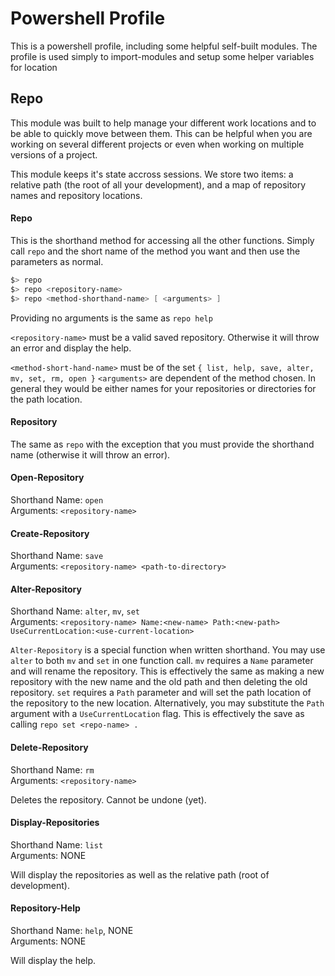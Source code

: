 Powershell Profile
==================

This is a powershell profile, including some helpful self-built modules.
The profile is used simply to import-modules and setup some helper variables for location


Repo
----

This module was built to help manage your different work locations and to be able to quickly move between them.
This can be helpful when you are working on several different projects or even when working on multiple versions of a project.

This module keeps it's state accross sessions. 
We store two items: a relative path (the root of all your development),
and a map of repository names and repository locations.

#### Repo
This is the shorthand method for accessing all the other functions. 
Simply call `repo` and the short name of the method you want and then use the parameters as normal.

```powershell
$> repo
$> repo <repository-name>
$> repo <method-shorthand-name> [ <arguments> ]
```

Providing no arguments is the same as `repo help`

`<repository-name>` must be a valid saved repository.
 Otherwise it will throw an error and display the help.

`<method-short-hand-name>` must be of the set `{ list, help, save, alter, mv, set, rm, open }`
`<arguments>` are dependent of the method chosen.
In general they would be either names for your repositories or directories for the path location.

#### Repository

The same as `repo` with the exception that you must provide the shorthand name (otherwise it will throw an error).


#### Open-Repository

Shorthand Name:	`open`  
Arguments:		`<repository-name>`

#### Create-Repository

Shorthand Name:	`save`  
Arguments:		`<repository-name> <path-to-directory>`


#### Alter-Repository

Shorthand Name: `alter`, `mv`, `set`  
Arguments:		`<repository-name> Name:<new-name> Path:<new-path> UseCurrentLocation:<use-current-location>`

`Alter-Repository` is a special function when written shorthand.
You may use `alter` to both `mv` and `set` in one function call.
`mv` requires a `Name` parameter and will rename the repository. 
This is effectively the same as making a new repository with the new name and the old path and then deleting the old repository.
`set` requires a `Path` parameter and will set the path location of the repository to the new location.
Alternatively, you may substitute the `Path` argument with a `UseCurrentLocation` flag.
This is effectively the save as calling `repo set <repo-name> .`


#### Delete-Repository

Shorthand Name:	`rm`  
Arguments:		`<repository-name>`

Deletes the repository. Cannot be undone (yet).


#### Display-Repositories

Shorthand Name: `list`  
Arguments:		NONE

Will display the repositories as well as the relative path (root of development).


#### Repository-Help

Shorthand Name:	`help`, NONE  
Arguments:		NONE

Will display the help.